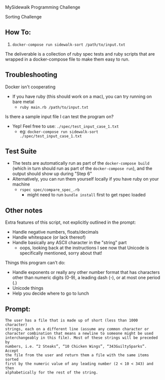 MySidewalk Programming Challenge

Sorting Challenge

## How To:

1. `docker-compose run sidewalk-sort /path/to/input.txt`

The deliverable is a collection of ruby spec tests and ruby scripts
that are wrapped in a docker-compose file to make them easy to run.


## Troubleshooting

Docker isn't cooperating
- If you have ruby (this should work on a mac), you can try running on bare metal
  - `ruby main.rb /path/to/input.txt`

Is there a sample input file I can test the program on?
- Yep! Feel free to use: `./spec/test_input_case_1.txt`
  - eg: `docker-compose run sidewalk-sort ./spec/test_input_case_1.txt`


## Test Suite

- The tests are automatically run as part of the `docker-compose build` (which
  in turn should run as part of the `docker-compose run`), and the
  output should show up during "Step 6"
- Alternatively, you can run them yourself locally if you have ruby on your machine
  - `rspec spec/compare_spec_.rb`
    - might need to run `bundle install` first to get rspec loaded


## Other notes

Extra features of this script, not explicitly outlined in the prompt:
- Handle negative numbers, floats/decimals
- Handle whitespace (or lack thereof)
- Handle basically any ASCII character in the "string" part
  - oops, looking back at the instructions I see now that Unicode is specifically mentioned, sorry about that!

Things this program can't do:
- Handle exponents or really any other number format that has characters
  other than numeric digits (0-9), a leading dash (-), or at most one period (.)
- Unicode things
- Help you decide where to go to lunch


## Prompt:

```
The user has a file that is made up of short (less than 1000 character)
strings, each on a different line (assume any common character or
character combination that means a newline to someone might be used
interchangeably in this file). Most of these strings will be preceded by
numbers, i.e. “2 Steaks”, “10 Chicken Wings”, “343GuiltySparks”. Accept
the file from the user and return them a file with the same items sorted
first by the numeric value of any leading number (2 < 10 < 343) and then
alphabetically for the rest of the string.
```
